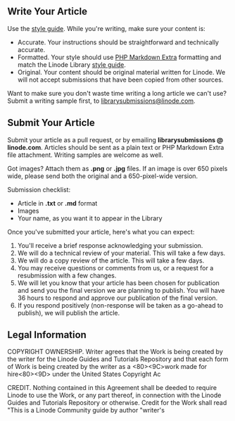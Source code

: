 Write Your Article
------------------

Use the [style guide](docs/style-guide.md). While you're writing, make sure your content is:

-   Accurate. Your instructions should be straightforward and technically accurate.
-   Formatted. Your style should use [PHP Markdown Extra](https://michelf.ca/projects/php-markdown/extra/) formatting and match the Linode Library [style guide](docs/style-guide).
-   Original. Your content should be original material written for Linode. We will not accept submissions that have been copied from other sources.

Want to make sure you don't waste time writing a long article we can't use? Submit a writing sample first, to <librarysubmissions@linode.com>.

Submit Your Article
-------------------

Submit your article as a pull request, or by emailing **librarysubmissions @ linode.com**. Articles should be sent as a plain text or PHP Markdown Extra file attachment. Writing samples are welcome as well.

Got images? Attach them as **.png** or **.jpg** files. If an image is over 650 pixels wide, please send both the original and a 650-pixel-wide version.

Submission checklist:

-   Article in **.txt** or **.md** format
-   Images
-   Your name, as you want it to appear in the Library

Once you've submitted your article, here's what you can expect:

1.  You'll receive a brief response acknowledging your submission.
2.  We will do a technical review of your material. This will take a few days.
3.  We will do a copy review of the article. This will take a few days.
4.  You may receive questions or comments from us, or a request for a resubmission with a few changes.
5.  We will let you know that your article has been chosen for publication and send you the final version we are planning to publish. You will have 36 hours to respond and approve our publication of the final version.
6.  If you respond positively (non-response will be taken as a go-ahead to publish), we will publish the article.

Legal Information
-----------------

COPYRIGHT OWNERSHIP. Writer agrees that the Work is being created by the writer for the Linode Guides and Tutorials Repository and that each form of Work is being created by the writer as a <E2><80><9C>work made for hire<E2><80><9D> under the United States Copyright Ac

CREDIT. Nothing contained in this Agreement shall be deeded to require Linode to use the Work, or any part thereof, in connection with the Linode Guides and Tutorials Repository or otherwise. Credit for the Work shall read "This is a Linode Community guide by author "writer's




